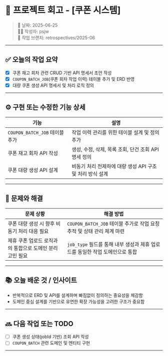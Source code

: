 # 🧾 프로젝트 회고 - [쿠폰 시스템]

> 📅 날짜: 2025-06-25  
> 🧑‍💻 작성자: psjw  
> 🔁 작업 브랜치: retrospectives/2025-06

---

## ✅ 오늘의 작업 요약

- [x] 쿠폰 재고 회차 관련 CRUD 기반 API 명세서 초안 작성
- [x] `COUPON_BATCH_JOB`(쿠폰 회차 작업 이력) 테이블 추가 및 ERD 반영
- [x] 대량 쿠폰 생성 API 명세서 및 처리 로직 정의

---

## ⚙️ 구현 또는 수정한 기능 상세


| 기능                                 | 설명                                          |
|--------------------------------------|-----------------------------------------------|
| `COUPON_BATCH_JOB` 테이블 추가       | 작업 이력 관리를 위한 테이블 설계 및 정의 추가                    |
| 쿠폰 재고 회차 API 작성              | 생성, 수정, 삭제, 목록 조회, 단건 조회 API 명세 정의            |
| 쿠폰 대량 생성 API 설계              | 비동기 처리 전제하에 대량 생성 API 구조 및 처리 방식 설계         |





---

## 🧩 문제와 해결

| 문제 상황                                             | 해결 방법                                                             |
|----------------------------------------------------|----------------------------------------------------------------------|
| 쿠폰 대량 생성 시 향후 비동기 처리 대응 필요                          | `COUPON_BATCH_JOB` 테이블 추가로 작업 요청 추적 및 상태 관리 체계 마련      |
| 제휴 쿠폰 업로드 로직과의 통합으로 도메인 분리 고민 필요                  | `job_type` 필드를 통해 내부 생성과 제휴 업로드를 동일한 작업 도메인으로 통합 |


---

## 📚 오늘 배운 것 / 인사이트

- 반복적으로 ERD 및 API를 설계하며 빠짐없이 정의하는 중요성을 체감함
- 도메인 중심 설계를 기반으로 유연한 확장 가능성을 고려한 구조가 중요함

---

## 🔜 다음 작업 또는 TODO

- [ ] 쿠폰 생성 상태(jobId 기반) 조회 API 작성
- [ ] `COUPON_BATCH` 관련 도메인 및 엔티티 구현
---



